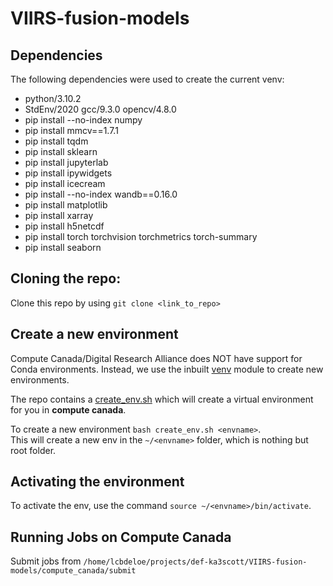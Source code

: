 # VIIRS-fusion-models

## Dependencies
The following dependencies were used to create the current venv:
- python/3.10.2
- StdEnv/2020  gcc/9.3.0 opencv/4.8.0
- pip install --no-index numpy
- pip install mmcv==1.7.1
- pip install tqdm
- pip install sklearn
- pip install jupyterlab
- pip install ipywidgets
- pip install icecream
- pip install --no-index wandb==0.16.0
- pip install matplotlib
- pip install xarray
- pip install h5netcdf
- pip install torch torchvision torchmetrics torch-summary
- pip install seaborn

## Cloning the repo:

Clone this repo by using `git clone <link_to_repo>`

## Create a new environment

Compute Canada/Digital Research Alliance does NOT have support for Conda environments. Instead, we use the inbuilt [venv](https://docs.python.org/3/library/venv.html) module to create new environments.

The repo contains a [create_env.sh](create_env.sh) which will create a virtual environment for you in **compute canada**.

To create a new environment `bash create_env.sh <envname>`.
<br/> This will create a new env in the `~/<envname>` folder, which is nothing but root folder.

## Activating the environment

To activate the env, use the command `source ~/<envname>/bin/activate`. 

## Running Jobs on Compute Canada

Submit jobs from `/home/lcbdeloe/projects/def-ka3scott/VIIRS-fusion-models/compute_canada/submit`